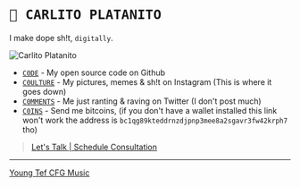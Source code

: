 # `🚧 CARLITO PLATANITO`

I make dope sh!t, `digitally`.

![Carlito Platanito](https://avatars.githubusercontent.com/u/137208)

- [`C0DE`](https://github.com/carlitoplatanito) - My open source code on Github
- [`C0ULTURE`](https://instagram.com/carlitoplatanito) - My pictures, memes & sh!t on Instagram (This is where it goes down)
- [`C0MMENTS`](https://twitter.com/carl0splatan0s) - Me just ranting & raving on Twitter (I don't post much)
- [`C0INS`](bitcoin:bc1qg89kteddrnzdjpnp3mee8a2sgavr3fw42krph7) - Send me bitcoins, (if you don't have a wallet installed this link won't work the address is `bc1qg89kteddrnzdjpnp3mee8a2sgavr3fw42krph7` tho)

> [Let's Talk | Schedule Consultation](https://calendar.google.com/calendar/u/0/appointments/schedules/AcZssZ2KFNBD4goxVFkJp_SSzSBBXgD7w5CnT1r51lJw1xM0JSG4m3JbeSsHgUTenqxxlmBXtpX0fyPV)

---

[Young Tef CFG Music](https://soundcloud.com/carlito-platanito)
